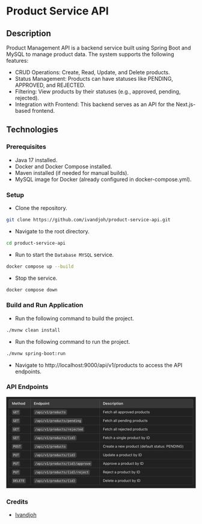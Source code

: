 # Product Service API

## Description
Product Management API is a backend service built using Spring Boot and MySQL to manage product data. 
The system supports the following features:

- CRUD Operations: Create, Read, Update, and Delete products.
- Status Management: Products can have statuses like PENDING, APPROVED, and REJECTED.
- Filtering: View products by their statuses (e.g., approved, pending, rejected).
- Integration with Frontend: This backend serves as an API for the Next.js-based frontend.

## Technologies

### Prerequisites
- Java 17 installed.
- Docker and Docker Compose installed.
- Maven installed (if needed for manual builds).
- MySQL image for Docker (already configured in docker-compose.yml).

### Setup
- Clone the repository.
```bash
git clone https://github.com/ivandjoh/product-service-api.git
```

- Navigate to the root directory.
```bash
cd product-service-api
```

- Run to start the `Database MYSQL` service.
```bash
docker compose up --build
```

- Stop the service.
```bash
docker compose down
```

### Build and Run Application
- Run the following command to build the project.
```bash
./mvnw clean install
```

- Run the following command to run the project.
```bash
./mvnw spring-boot:run
```

- Navigate to http://localhost:9000/api/v1/products to access the API endpoints.

### API Endpoints

![API Endpoints](./assets/ep.png)

### Credits
- [Ivandjoh](https://linkedin.com/in/ivandjoh)